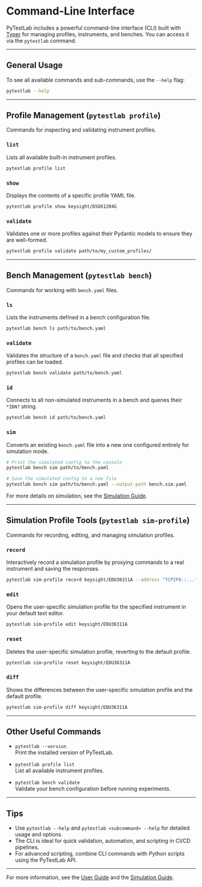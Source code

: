 # Command-Line Interface

PyTestLab includes a powerful command-line interface (CLI) built with [Typer](https://typer.tiangolo.com/) for managing profiles, instruments, and benches. You can access it via the `pytestlab` command.

---

## General Usage

To see all available commands and sub-commands, use the `--help` flag:

```bash
pytestlab --help
```

---

## Profile Management (`pytestlab profile`)

Commands for inspecting and validating instrument profiles.

### `list`

Lists all available built-in instrument profiles.

```bash
pytestlab profile list
```

### `show`

Displays the contents of a specific profile YAML file.

```bash
pytestlab profile show keysight/DSOX1204G
```

### `validate`

Validates one or more profiles against their Pydantic models to ensure they are well-formed.

```bash
pytestlab profile validate path/to/my_custom_profiles/
```

---

## Bench Management (`pytestlab bench`)

Commands for working with `bench.yaml` files.

### `ls`

Lists the instruments defined in a bench configuration file.

```bash
pytestlab bench ls path/to/bench.yaml
```

### `validate`

Validates the structure of a `bench.yaml` file and checks that all specified profiles can be loaded.

```bash
pytestlab bench validate path/to/bench.yaml
```

### `id`

Connects to all non-simulated instruments in a bench and queries their `*IDN?` string.

```bash
pytestlab bench id path/to/bench.yaml
```

### `sim`

Converts an existing `bench.yaml` file into a new one configured entirely for simulation mode.

```bash
# Print the simulated config to the console
pytestlab bench sim path/to/bench.yaml

# Save the simulated config to a new file
pytestlab bench sim path/to/bench.yaml --output-path bench.sim.yaml
```

For more details on simulation, see the [Simulation Guide](simulation.md).

---

## Simulation Profile Tools (`pytestlab sim-profile`)

Commands for recording, editing, and managing simulation profiles.

### `record`

Interactively record a simulation profile by proxying commands to a real instrument and saving the responses.

```bash
pytestlab sim-profile record keysight/EDU36311A --address "TCPIP0::..."
```

### `edit`

Opens the user-specific simulation profile for the specified instrument in your default text editor.

```bash
pytestlab sim-profile edit keysight/EDU36311A
```

### `reset`

Deletes the user-specific simulation profile, reverting to the default profile.

```bash
pytestlab sim-profile reset keysight/EDU36311A
```

### `diff`

Shows the differences between the user-specific simulation profile and the default profile.

```bash
pytestlab sim-profile diff keysight/EDU36311A
```

---

## Other Useful Commands

- `pytestlab --version`  
  Print the installed version of PyTestLab.

- `pytestlab profile list`  
  List all available instrument profiles.

- `pytestlab bench validate`  
  Validate your bench configuration before running experiments.

---

## Tips

- Use `pytestlab --help` and `pytestlab <subcommand> --help` for detailed usage and options.
- The CLI is ideal for quick validation, automation, and scripting in CI/CD pipelines.
- For advanced scripting, combine CLI commands with Python scripts using the PyTestLab API.

---

For more information, see the [User Guide](getting_started.md) and the [Simulation Guide](simulation.md).